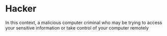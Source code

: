 [Title]: # (Хакер)
[Order]: # (52)

# Hacker

In this context, a malicious computer criminal who may be trying to access your sensitive information or take control of your computer remotely